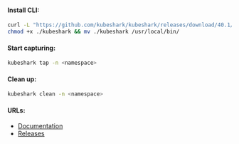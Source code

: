 #### Install CLI:
```bash
curl -L "https://github.com/kubeshark/kubeshark/releases/download/40.1/kubeshark_linux_amd64" -o kubeshark && \
chmod +x ./kubeshark && mv ./kubeshark /usr/local/bin/
```

#### Start capturing:
```bash
kubeshark tap -n <namespace>
```

#### Clean up:
```bash
kubeshark clean -n <namespace>
```

#### URLs:
- [Documentation](https://docs.kubeshark.co/en/introduction)
- [Releases](https://github.com/kubeshark/kubeshark/releases)
